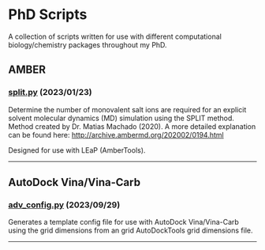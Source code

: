 # PhD Scripts

A collection of scripts written for use with different computational biology/chemistry packages throughout my PhD.

## AMBER

### [split.py](split.py) (2023/01/23)

Determine the number of monovalent salt ions are required for an explicit solvent molecular dynamics (MD) simulation using the SPLIT method. Method created by Dr. Matias Machado (2020). A more detailed explanation can be found here: <http://archive.ambermd.org/202002/0194.html>

Designed for use with LEaP (AmberTools).

---

## AutoDock Vina/Vina-Carb

### [adv_config.py](adv_config.py) (2023/09/29)

Generates a template config file for use with AutoDock Vina/Vina-Carb using the grid dimensions from an grid AutoDockTools grid dimensions file.

---
